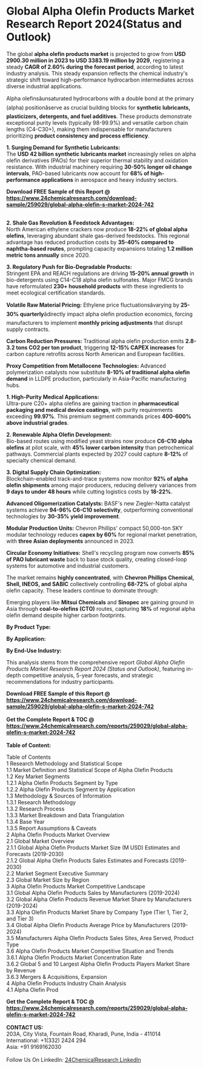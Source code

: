 <h1>Global Alpha Olefin Products Market Research Report 2024(Status and Outlook)</h1><p>The global <strong>alpha olefin products market</strong> is projected to grow from <strong>USD 2900.30 million in 2023 to USD 3383.19 million by 2029</strong>, registering a steady <strong>CAGR of 2.60% during the forecast period</strong>, according to latest industry analysis. This steady expansion reflects the chemical industry's strategic shift toward high-performance hydrocarbon intermediates across diverse industrial applications.</p><p>Alpha olefinsâunsaturated hydrocarbons with a double bond at the primary (alpha) positionâserve as crucial building blocks for <strong>synthetic lubricants, plasticizers, detergents, and fuel additives</strong>. These products demonstrate exceptional purity levels (typically 98-99.9%) and versatile carbon chain lengths (C4-C30+), making them indispensable for manufacturers prioritizing <strong>product consistency and process efficiency</strong>.</p><p><strong>1. Surging Demand for Synthetic Lubricants:</strong><br>
The <strong>USD 42 billion synthetic lubricants market</strong> increasingly relies on alpha olefin derivatives (PAOs) for their superior thermal stability and oxidation resistance. With industrial machinery requiring <strong>30-50% longer oil change intervals</strong>, PAO-based lubricants now account for <strong>68% of high-performance applications</strong> in aerospace and heavy industry sectors.</p><div><b>Download FREE Sample of this Report @ 
            <a href="https://www.24chemicalresearch.com/download-sample/259029/global-alpha-olefin-s-market-2024-742">
            https://www.24chemicalresearch.com/download-sample/259029/global-alpha-olefin-s-market-2024-742</a></b></div><br><p><strong>2. Shale Gas Revolution &amp; Feedstock Advantages:</strong><br>
North American ethylene crackers now produce <strong>18-22% of global alpha olefins</strong>, leveraging abundant shale gas-derived feedstocks. This regional advantage has reduced production costs by <strong>35-40% compared to naphtha-based routes</strong>, prompting capacity expansions totaling <strong>1.2 million metric tons annually</strong> since 2020.</p><p><strong>3. Regulatory Push for Bio-Degradable Products:</strong><br>
Stringent EPA and REACH regulations are driving <strong>15-20% annual growth</strong> in bio-detergents using C14-C18 alpha olefin sulfonates. Major FMCG brands have reformulated <strong>230+ household products</strong> with these ingredients to meet ecological certification standards.</p><p><strong>Volatile Raw Material Pricing:</strong> Ethylene price fluctuationsâvarying by <strong>25-30% quarterly</strong>âdirectly impact alpha olefin production economics, forcing manufacturers to implement <strong>monthly pricing adjustments</strong> that disrupt supply contracts.</p><p><strong>Carbon Reduction Pressures:</strong> Traditional alpha olefin production emits <strong>2.8-3.2 tons CO2 per ton product</strong>, triggering <strong>12-15% CAPEX increases</strong> for carbon capture retrofits across North American and European facilities.</p><p><strong>Proxy Competition from Metallocene Technologies:</strong> Advanced polymerization catalysts now substitute <strong>8-10% of traditional alpha olefin demand</strong> in LLDPE production, particularly in Asia-Pacific manufacturing hubs.</p><p><strong>1. High-Purity Medical Applications:</strong><br>
Ultra-pure C20+ alpha olefins are gaining traction in <strong>pharmaceutical packaging and medical device coatings</strong>, with purity requirements exceeding <strong>99.97%</strong>. This premium segment commands prices <strong>400-600% above industrial grades</strong>.</p><p><strong>2. Renewable Alpha Olefin Development:</strong><br>
Bio-based routes using modified yeast strains now produce <strong>C6-C10 alpha olefins</strong> at pilot scale, with <strong>45% lower carbon intensity</strong> than petrochemical pathways. Commercial plants expected by 2027 could capture <strong>8-12%</strong> of specialty chemical demand.</p><p><strong>3. Digital Supply Chain Optimization:</strong><br>
Blockchain-enabled track-and-trace systems now monitor <strong>92% of alpha olefin shipments</strong> among major producers, reducing delivery variances from <strong>9 days to under 48 hours</strong> while cutting logistics costs by <strong>18-22%</strong>.</p><p><strong>Advanced Oligomerization Catalysts:</strong> BASF's new Ziegler-Natta catalyst systems achieve <strong>94-96% C6-C10 selectivity</strong>, outperforming conventional technologies by <strong>30-35% yield improvement</strong>.</p><p><strong>Modular Production Units:</strong> Chevron Phillips' compact 50,000-ton SKY modular technology reduces <strong>capex by 60%</strong> for regional market penetration, with <strong>three Asian deployments</strong> announced in 2023.</p><p><strong>Circular Economy Initiatives:</strong> Shell's recycling program now converts <strong>85% of PAO lubricant waste</strong> back to base stock quality, creating closed-loop systems for automotive and industrial customers.</p><p>The market remains <strong>highly concentrated</strong>, with <strong>Chevron Phillips Chemical, Shell, INEOS, and SABIC</strong> collectively controlling <strong>68-72%</strong> of global alpha olefin capacity. These leaders continue to dominate through:</p><p>Emerging players like <strong>Mitsui Chemicals</strong> and <strong>Sinopec</strong> are gaining ground in Asia through <strong>coal-to-olefins (CTO)</strong> routes, capturing <strong>18%</strong> of regional alpha olefin demand despite higher carbon footprints.</p><p><strong>By Product Type:</strong></p><p><strong>By Application:</strong></p><p><strong>By End-Use Industry:</strong></p><p>This analysis stems from the comprehensive report <em>Global Alpha Olefin Products Market Research Report 2024 (Status and Outlook)</em>, featuring in-depth competitive analysis, 5-year forecasts, and strategic recommendations for industry participants.</p><div><b>Download FREE Sample of this Report @ 
            <a href="https://www.24chemicalresearch.com/download-sample/259029/global-alpha-olefin-s-market-2024-742">
            https://www.24chemicalresearch.com/download-sample/259029/global-alpha-olefin-s-market-2024-742</a></b></div><br><div><b>Get the Complete Report & TOC @ 
            <a href="https://www.24chemicalresearch.com/reports/259029/global-alpha-olefin-s-market-2024-742">
            https://www.24chemicalresearch.com/reports/259029/global-alpha-olefin-s-market-2024-742</a></b></div><br>
            <b>Table of Content:</b><p>Table of Contents<br />
1 Research Methodology and Statistical Scope<br />
1.1 Market Definition and Statistical Scope of Alpha Olefin Products<br />
1.2 Key Market Segments<br />
1.2.1 Alpha Olefin Products Segment by Type<br />
1.2.2 Alpha Olefin Products Segment by Application<br />
1.3 Methodology & Sources of Information<br />
1.3.1 Research Methodology<br />
1.3.2 Research Process<br />
1.3.3 Market Breakdown and Data Triangulation<br />
1.3.4 Base Year<br />
1.3.5 Report Assumptions & Caveats<br />
2 Alpha Olefin Products Market Overview<br />
2.1 Global Market Overview<br />
2.1.1 Global Alpha Olefin Products Market Size (M USD) Estimates and Forecasts (2019-2030)<br />
2.1.2 Global Alpha Olefin Products Sales Estimates and Forecasts (2019-2030)<br />
2.2 Market Segment Executive Summary<br />
2.3 Global Market Size by Region<br />
3 Alpha Olefin Products Market Competitive Landscape<br />
3.1 Global Alpha Olefin Products Sales by Manufacturers (2019-2024)<br />
3.2 Global Alpha Olefin Products Revenue Market Share by Manufacturers (2019-2024)<br />
3.3 Alpha Olefin Products Market Share by Company Type (Tier 1, Tier 2, and Tier 3)<br />
3.4 Global Alpha Olefin Products Average Price by Manufacturers (2019-2024)<br />
3.5 Manufacturers Alpha Olefin Products Sales Sites, Area Served, Product Type<br />
3.6 Alpha Olefin Products Market Competitive Situation and Trends<br />
3.6.1 Alpha Olefin Products Market Concentration Rate<br />
3.6.2 Global 5 and 10 Largest Alpha Olefin Products Players Market Share by Revenue<br />
3.6.3 Mergers & Acquisitions, Expansion<br />
4 Alpha Olefin Products Industry Chain Analysis<br />
4.1 Alpha Olefin Prod</p><div><b>Get the Complete Report & TOC @ 
            <a href="https://www.24chemicalresearch.com/reports/259029/global-alpha-olefin-s-market-2024-742">
            https://www.24chemicalresearch.com/reports/259029/global-alpha-olefin-s-market-2024-742</a></b></div><br><b>CONTACT US:</b><br>
            203A, City Vista, Fountain Road, Kharadi, Pune, India - 411014<br>
            International: +1(332) 2424 294<br>
            Asia: +91 9169162030 <br><br>
            Follow Us On LinkedIn: <a href="https://www.linkedin.com/company/24chemicalresearch/">24ChemicalResearch LinkedIn</a>